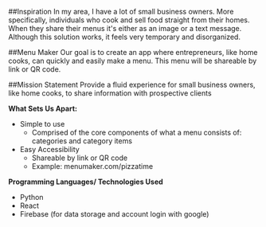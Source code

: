 ##Inspiration
In my area, I have a lot of small business owners. 
More specifically, individuals who cook and sell food straight from their homes. 
When they share their menus it's either as an image or a text message. 
Although this solution works, it feels very temporary and disorganized.

##Menu Maker
Our goal is to create an app where entrepreneurs, 
like home cooks, can quickly and easily make a menu. 
This menu will be shareable by link or QR code. 

##Mission Statement 
Provide a fluid experience for small business owners, 
like home cooks, to share information with prospective clients

**__What Sets Us Apart:__**
- Simple to use
  - Comprised of the core components of what a menu consists of: categories and category items
- Easy Accessibility
  - Shareable by link or QR code
  - Example: menumaker.com/pizzatime

**__Programming Languages/ Technologies Used__**
- Python
- React
- Firebase (for data storage and account login with google)
